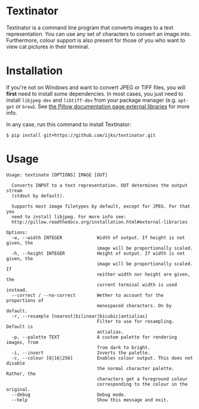 Textinator
==========
Textinator is a command line program that converts images to a text representation. You can use any set of characters to convert an image into. Furthermore, colour support is also present for those of you who want to view cat pictures in their terminal.

Installation
============
If you're not on Windows and want to convert JPEG or TIFF files, you will **first** need to install some dependencies. In most cases, you just need to install `libjpeg-dev` and `libtiff-dev` from your package manager (e.g. `apt-get` or `brew`). See [the Pillow documentation page external libraries](http://pillow.readthedocs.org/installation.html#external-libraries) for more info.

In any case, run this command to install Textinator:
```
$ pip install git+https://github.com/ijks/textinator.git
```

Usage
=====
```
Usage: textinate [OPTIONS] IMAGE [OUT]

  Converts INPUT to a text representation. OUT determines the output stream
  (stdout by default).

  Supports most image filetypes by default, except for JPEG. For that you
  need to install libjpeg. For more info see:
  http://pillow.readthedocs.org/installation.html#external-libraries

Options:
  -w, --width INTEGER             Width of output. If height is not given, the
                                  image will be proportionally scaled.
  -h, --height INTEGER            Height of output. If width is not given, the
                                  image will be proportionally scaled. If
                                  neither width nor height are given, the
                                  current terminal width is used instead.
  --correct / --no-correct        Wether to account for the proportions of
                                  monospaced characters. On by default.
  -r, --resample [nearest|bilinear|bicubic|antialias]
                                  Filter to use for resampling. Default is
                                  antialias.
  -p, --palette TEXT              A custom palette for rendering images, from
                                  from dark to bright.
  -i, --invert                    Inverts the palette.
  -c, --colour [8|16|256]         Enables colour output. This does not disable
                                  the normal character palette. Rather, the
                                  characters get a foreground colour
                                  corresponding to the colour in the original.
  --debug                         Debug mode.
  --help                          Show this message and exit.
```

